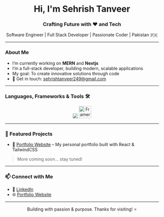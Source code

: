 <h1 align="center">Hi, I'm Sehrish Tanveer</h1>
<h3 align="center">Crafting Future with ❤️ and Tech</h3>

<p align="center">
  Software Engineer | Full Stack Developer | Passionate Coder | Pakistan 🇵🇰 
</p>

---

### About Me

- I’m currently working on **MERN** and **Nextjs**
- I’m a full-stack developer, building modern, scalable applications
- My goal: To create innovative solutions through code
- 📩 Get in touch: [sehrishtanveer249@gmail.com](mailto:sehrishtanveer249@gmail.com)

---

### Languages, Frameworks & Tools 🛠

<div align="center">
    <img src="https://skillicons.dev/icons?i=javascript,react,nextjs,cpp,cs,java,github,vscode,tailwindcss,bootstrap,nodejs,express,mongodb,postgresql,python,postman,figma,git,jquery,materialui,html,css" />
  <img src="https://upload.wikimedia.org/wikipedia/commons/e/e3/Framer_Motion_logo.svg" alt="Framer Motion" width="40" height="40"/>
</div>

---

### 📌 Featured Projects

- 🎯 [Portfolio Website](https://your-portfolio-link.com) – My personal portfolio built with React & TailwindCSS  

> More coming soon... stay tuned!

---

### 📫 Connect with Me

- 🔗 [LinkedIn](https://www.linkedin.com/in/sehrish-tanveer-500283279)
- 🌐 [Portfolio Website](https://your-portfolio-link.com)

---

<p align="center">Building with passion & purpose. Thanks for visiting! ⭐</p>


